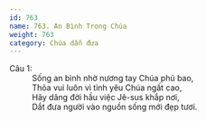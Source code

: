 ```yaml
---
id: 763
name: 763. An Bình Trong Chúa
weight: 763
category: Chúa dẫn đưa
---
```

<dl><dt>Câu 1:</dt><dd data-verse="1">Sống an bình nhờ nương tay Chúa phủ bao, <br/>Thỏa vui luôn vì tình yêu Chúa ngất cao, <br/>Hãy dâng đời hầu việc Jê-sus khắp nơi, <br/>Dắt đưa người vào nguồn sống mới đẹp tươi. </dd></dl>
